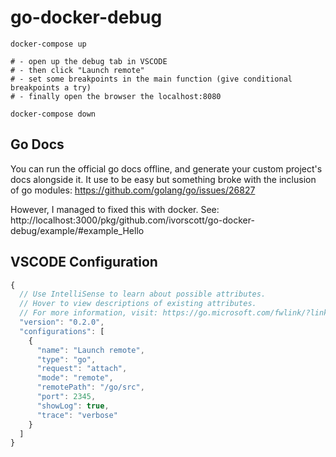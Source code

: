 # go-docker-debug

```
docker-compose up

# - open up the debug tab in VSCODE
# - then click "Launch remote"
# - set some breakpoints in the main function (give conditional breakpoints a try)
# - finally open the browser the localhost:8080

docker-compose down
```

## Go Docs

You can run the official go docs offline, and generate your custom project's docs alongside it. It use to be easy but something broke with the inclusion of go modules: https://github.com/golang/go/issues/26827

However, I managed to fixed this with docker.
See: http://localhost:3000/pkg/github.com/ivorscott/go-docker-debug/example/#example_Hello

## VSCODE Configuration

```javascript
{
  // Use IntelliSense to learn about possible attributes.
  // Hover to view descriptions of existing attributes.
  // For more information, visit: https://go.microsoft.com/fwlink/?linkid=830387
  "version": "0.2.0",
  "configurations": [
    {
      "name": "Launch remote",
      "type": "go",
      "request": "attach",
      "mode": "remote",
      "remotePath": "/go/src",
      "port": 2345,
      "showLog": true,
      "trace": "verbose"
    }
  ]
}
```
